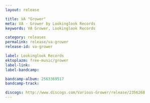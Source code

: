 ```yaml
---
layout: release

title: VA "Grower"
meta: VA - Grower by Lookinglook Records
keywords: VA Grower, Lookinglook Records

category: releases
permalink: release/va-grower
release-id: va-grower

label: Lookinglook Records
ektoplazm: free-music/grower
label-link: 
label-bandcamp: 

bandcamp-album: 2563369517
bandcamp-track: 

discogs: http://www.discogs.com/Various-Grower/release/2356268
---
```


